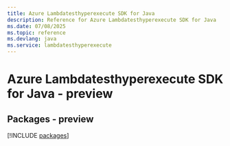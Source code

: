 ```yaml
---
title: Azure Lambdatesthyperexecute SDK for Java
description: Reference for Azure Lambdatesthyperexecute SDK for Java
ms.date: 07/08/2025
ms.topic: reference
ms.devlang: java
ms.service: lambdatesthyperexecute
---
```

# Azure Lambdatesthyperexecute SDK for Java - preview
## Packages - preview
[!INCLUDE [packages](lambdatesthyperexecute-index.md)]